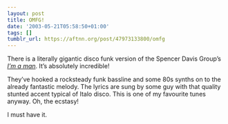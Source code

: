 ```yaml
---
layout: post
title: OMFG!
date: '2003-05-21T05:58:50+01:00'
tags: []
tumblr_url: https://aftnn.org/post/47973133800/omfg
---
```

<p>There is a literally gigantic disco funk version of the Spencer Davis Group&rsquo;s <em><a href="http://www.stevewinwood.com/winwood.Lyrics/ly.imaman.htm">I&rsquo;m a man</a></em>. It&rsquo;s absolutely incredible!</p>
<p>They&rsquo;ve hooked a rocksteady funk bassline and some 80s synths on to the already fantastic melody. The lyrics are sung by some guy with that quality stunted accent typical of Italo disco. This is one of my favourite tunes anyway. Oh, the ecstasy!</p>
<p>I must have it.</p>
